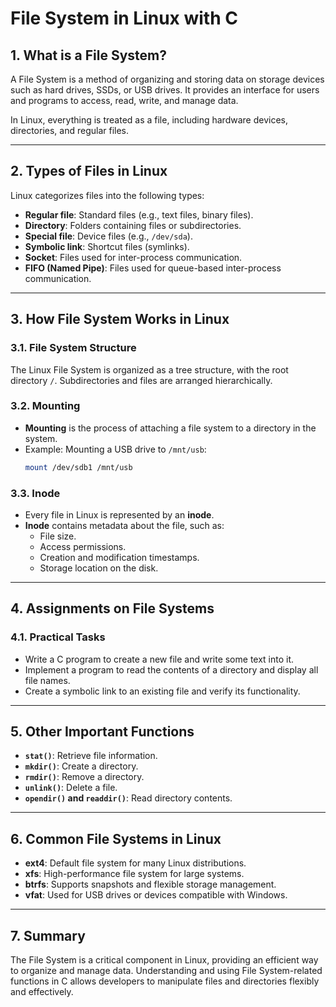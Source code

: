 # File System in Linux with C

## 1. What is a File System?

A File System is a method of organizing and storing data on storage devices such as hard drives, SSDs, or USB drives. It provides an interface for users and programs to access, read, write, and manage data.

In Linux, everything is treated as a file, including hardware devices, directories, and regular files.

---

## 2. Types of Files in Linux

Linux categorizes files into the following types:
- **Regular file**: Standard files (e.g., text files, binary files).
- **Directory**: Folders containing files or subdirectories.
- **Special file**: Device files (e.g., `/dev/sda`).
- **Symbolic link**: Shortcut files (symlinks).
- **Socket**: Files used for inter-process communication.
- **FIFO (Named Pipe)**: Files used for queue-based inter-process communication.

---

## 3. How File System Works in Linux

### 3.1. File System Structure
The Linux File System is organized as a tree structure, with the root directory `/`. Subdirectories and files are arranged hierarchically.

### 3.2. Mounting
- **Mounting** is the process of attaching a file system to a directory in the system.
- Example: Mounting a USB drive to `/mnt/usb`:
  ```bash
  mount /dev/sdb1 /mnt/usb
  ```

### 3.3. Inode
- Every file in Linux is represented by an **inode**.
- **Inode** contains metadata about the file, such as:
  - File size.
  - Access permissions.
  - Creation and modification timestamps.
  - Storage location on the disk.

---

## 4. Assignments on File Systems

### 4.1. Practical Tasks
- Write a C program to create a new file and write some text into it.
- Implement a program to read the contents of a directory and display all file names.
- Create a symbolic link to an existing file and verify its functionality.

---

## 5. Other Important Functions

- **`stat()`**: Retrieve file information.
- **`mkdir()`**: Create a directory.
- **`rmdir()`**: Remove a directory.
- **`unlink()`**: Delete a file.
- **`opendir()` and `readdir()`**: Read directory contents.

---

## 6. Common File Systems in Linux

- **ext4**: Default file system for many Linux distributions.
- **xfs**: High-performance file system for large systems.
- **btrfs**: Supports snapshots and flexible storage management.
- **vfat**: Used for USB drives or devices compatible with Windows.

---

## 7. Summary

The File System is a critical component in Linux, providing an efficient way to organize and manage data. Understanding and using File System-related functions in C allows developers to manipulate files and directories flexibly and effectively.